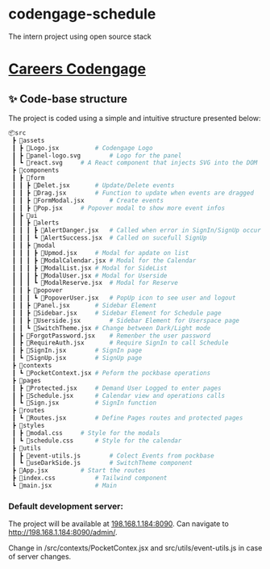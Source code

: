 # codengage-schedule
The intern project using open source stack

# [Careers Codengage](https://carrers.codengage.com/)

## ✨ Code-base structure

The project is coded using a simple and intuitive structure presented below:

```bash
📦src
 ┣ 📂assets
 ┃ ┣ 📜Logo.jsx			# Codengage Logo
 ┃ ┣ 📜panel-logo.svg		# Logo for the panel
 ┃ ┗ 📜react.svg		# A React component that injects SVG into the DOM
 ┣ 📂components
 ┃ ┣ 📂form
 ┃ ┃ ┣ 📜Delet.jsx		# Update/Delete events
 ┃ ┃ ┣ 📜Drag.jsx		# Function to update when events are dragged
 ┃ ┃ ┣ 📜FormModal.jsx		# Create events
 ┃ ┃ ┣ 📜Pop.jsx		# Popover modal to show more event infos
 ┃ ┣ 📂ui
 ┃ ┃ ┣ 📂alerts
 ┃ ┃ ┃ ┣ 📜AlertDanger.jsx	# Called when error in SignIn/SignUp occur
 ┃ ┃ ┃ ┗ 📜AlertSuccess.jsx	# Called on sucefull SignUp
 ┃ ┃ ┣ 📂modal
 ┃ ┃ ┃ ┣ 📜Upmod.jsx		# Modal for apdate on list
 ┃ ┃ ┃ ┣ 📜ModalCalendar.jsx	# Modal for the Calendar
 ┃ ┃ ┃ ┣ 📜ModalList.jsx	# Modal for SideList
 ┃ ┃ ┃ ┣ 📜ModalUser.jsx	# Modal for Userside
 ┃ ┃ ┃ ┗ 📜ModalReserve.jsx	# Modal for Reserve
 ┃ ┃ ┣ 📂popover
 ┃ ┃ ┃ ┗ 📜PopoverUser.jsx	# PopUp icon to see user and logout
 ┃ ┃ ┣ 📜Panel.jsx		# Sidebar Element
 ┃ ┃ ┣ 📜Sidebar.jsx		# Sidebar Element for Schedule page
 ┃ ┃ ┣ 📜Userside.jsx		# Sidebar Element for Userspace page
 ┃ ┃ ┗ 📜SwitchTheme.jsx	# Change between Dark/Light mode
 ┃ ┣ 📜ForgotPassword.jsx	# Remenber the user password
 ┃ ┣ 📜RequireAuth.jsx		# Require SignIn to call Schedule
 ┃ ┣ 📜SignIn.jsx		# SignIn page
 ┃ ┗ 📜SignUp.jsx		# SignUp page
 ┣ 📂contexts
 ┃ ┗ 📜PocketContext.jsx	# Peform the pockbase operations
 ┣ 📂pages
 ┃ ┣ 📜Protected.jsx		# Demand User Logged to enter pages
 ┃ ┣ 📜Schedule.jsx		# Calendar view and operations calls
 ┃ ┗ 📜Sign.jsx			# SignIn function
 ┣ 📂routes
 ┃ ┗ 📜Routes.jsx		# Define Pages routes and protected pages
 ┣ 📂styles
 ┃ ┣ 📜modal.css		# Style for the modals
 ┃ ┗ 📜schedule.css		# Style for the calendar
 ┣ 📂utils
 ┃ ┣ 📜event-utils.js		# Colect Events from pockbase 
 ┃ ┗ 📜useDarkSide.js		# SwitchTheme component
 ┣ 📜App.jsx			# Start the routes
 ┣ 📜index.css			# Tailwind component
 ┗ 📜main.jsx			# Main
```

### Default development server:

The project will be available at [198.168.1.184:8090](http://198.168.1.184:8090). Can navigate to http://198.168.1.184:8090/admin/.

Change in /src/contexts/PocketContex.jsx and src/utils/event-utils.js in case of server changes.
